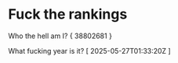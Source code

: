 # Fuck the rankings

Who the hell am I?
{ 38802681 }

What fucking year is it?
[ 2025-05-27T01:33:20Z ]
